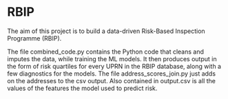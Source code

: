 # RBIP
The aim of this project is to build a data-driven Risk-Based Inspection Programme (RBIP).

The file combined_code.py contains the Python code that cleans and imputes the data, while training the ML models. It then produces output in the form of risk quartiles for every UPRN in the RBIP database, along with a few diagnostics for the models. The file address_scores_join.py just adds on the addresses to the csv output. Also contained in output.csv is all the values of the features the model used to predict risk.

